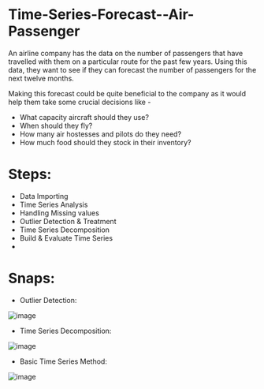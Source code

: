 # Time-Series-Forecast--Air-Passenger
An airline company has the data on the number of passengers that have travelled with them on a particular route for the past few years. Using this data, they want to see if they can forecast the number of passengers for the next twelve months.


Making this forecast could be quite beneficial to the company as it would help them take some crucial decisions like - 

* What capacity aircraft should they use?
* When should they fly?
* How many air hostesses and pilots do they need?
* How much food should they stock in their inventory?

# Steps:

* Data Importing
* Time Series Analysis
* Handling Missing values
* Outlier Detection & Treatment
* Time Series Decomposition
* Build & Evaluate Time Series 
*

# Snaps:

 * Outlier Detection:
 
 ![image](https://github.com/Ramakm/Time-Series-Forecast-Air-Passenger/assets/8182816/bf9f9fca-96ac-4ae0-8b76-1e8e0dc4229d)

 * Time Series Decomposition:

![image](https://github.com/Ramakm/Time-Series-Forecast-Air-Passenger/assets/8182816/dec0696e-86ef-4393-be55-3a2a8dfd5210)
 
 * Basic Time Series Method:

![image](https://github.com/Ramakm/Time-Series-Forecast-Air-Passenger/assets/8182816/16aeeeab-4cf0-4db8-b4a3-b17271569b13)


